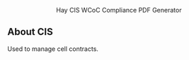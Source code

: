 <p align="center">Hay CIS WCoC Compliance PDF Generator</p>


## About CIS

Used to manage cell contracts.
